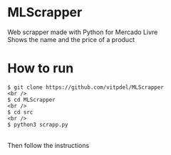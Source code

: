 # MLScrapper
Web scrapper made with Python for Mercado Livre
<br />
Shows the name and the price of a product

# How to run
```
$ git clone https://github.com/vitpdel/MLScrapper
<br />
$ cd MLScrapper
<br />
$ cd src
<br />
$ python3 scrapp.py
```
<br />
Then follow the instructions

